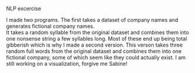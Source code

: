 NLP excercise

I made two programs.  The first takes a dataset of company names and generates fictional company names.  
It takes a random syllable from the original dataset and combines them into one nonsense string a few syllables long.  Most of these end up being
total gibberish which is why I made a second version.  This verson takes three random full words from the original dataset and combines them into
one fictional company, some of which seem like they could actually exist.  I am still working on a visualization, forgive me Sabine!
